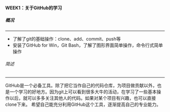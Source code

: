#### WEEK1：关于GitHub的学习

##### 概况

---

- 了解了git的基础操作：clone、add、commit、push等
- 安装了GitHub for Win，Git Bash，了解了图形界面简单操作，命令行式简单操作

###### 简述

---

GitHub是一个必备工具。除了把它当作自己的代码仓库，为项目做贡献以外，也是一个学习的好地方。因为git上可以看到很多大牛的活动，在学习了一些基本操作以后，就可以多多关注其他人的代码。如果对某个项目有兴趣，也可以直接clone下来。
希望自己能充分利用GitHub这个工具，逐渐提高自己的专业能力。
